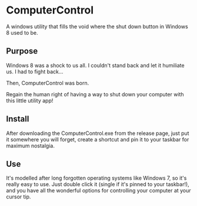 # ComputerControl
A windows utility that fills the void where the shut down button in Windows 8 used to be.

## Purpose
Windows 8 was a shock to us all. I couldn't stand back and let it humiliate us. I had to fight back... 

Then, ComputerControl was born. 

Regain the human right of having a way to shut down your computer with this little utility app!

## Install
After downloading the ComputerControl.exe from the release page, just put it somewhere you will forget, create a shortcut and pin it to your taskbar for maximum nostalgia. 

## Use
It's modelled after long forgotten operating systems like Windows 7, so it's really easy to use. Just double click it (single if it's pinned to your taskbar!), and you have all the wonderful options for controlling your computer at your cursor tip.
